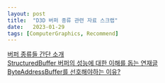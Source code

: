 ```yaml
---
layout: post
title:  "D3D 버퍼 종류 관련 자료 스크랩"
date:   2023-01-29
tags: [ComputerGraphics, Recommend]
---            
```

[버퍼 종류들 간단 소개](https://learn.microsoft.com/en-us/windows/win32/direct3d11/direct3d-11-advanced-stages-cs-resources)                 
[StructuredBuffer 버퍼의 성능에 대한 이해를 돕는 연재글](https://developer.nvidia.com/content/understanding-structured-buffer-performance)             
[ByteAddressBuffer를 선호해야하는 이유?](https://x.com/SebAaltonen/status/1028670955000868865?s=20)        
